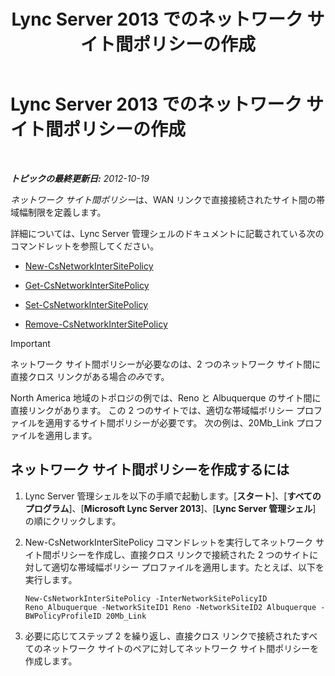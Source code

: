 ﻿---
title: Lync Server 2013 でのネットワーク サイト間ポリシーの作成
TOCTitle: Lync Server 2013 でのネットワーク サイト間ポリシーの作成
ms:assetid: b0714aae-55dc-4587-b718-34a03f596b22
ms:mtpsurl: https://technet.microsoft.com/ja-jp/library/Gg412844(v=OCS.15)
ms:contentKeyID: 48273291
ms.date: 05/19/2016
mtps_version: v=OCS.15
ms.translationtype: HT
---

# Lync Server 2013 でのネットワーク サイト間ポリシーの作成

 

_**トピックの最終更新日:** 2012-10-19_

*ネットワーク サイト間ポリシー*は、WAN リンクで直接接続されたサイト間の帯域幅制限を定義します。

詳細については、Lync Server 管理シェルのドキュメントに記載されている次のコマンドレットを参照してください。

  - [New-CsNetworkInterSitePolicy](new-csnetworkintersitepolicy.md)

  - [Get-CsNetworkInterSitePolicy](get-csnetworkintersitepolicy.md)

  - [Set-CsNetworkInterSitePolicy](set-csnetworkintersitepolicy.md)

  - [Remove-CsNetworkInterSitePolicy](remove-csnetworkintersitepolicy.md)


> [!IMPORTANT]
> ネットワーク サイト間ポリシーが必要なのは、2 つのネットワーク サイト間に直接クロス リンクがある場合<EM>のみ</EM>です。



North America 地域のトポロジの例では、Reno と Albuquerque のサイト間に直接リンクがあります。 この 2 つのサイトでは、適切な帯域幅ポリシー プロファイルを適用するサイト間ポリシーが必要です。 次の例は、20Mb\_Link プロファイルを適用します。

## ネットワーク サイト間ポリシーを作成するには

1.  Lync Server 管理シェルを以下の手順で起動します。\[**スタート**\]、\[**すべてのプログラム**\]、\[**Microsoft Lync Server 2013**\]、\[**Lync Server 管理シェル**\] の順にクリックします。

2.  New-CsNetworkInterSitePolicy コマンドレットを実行してネットワーク サイト間ポリシーを作成し、直接クロス リンクで接続された 2 つのサイトに対して適切な帯域幅ポリシー プロファイルを適用します。たとえば、以下を実行します。
    
        New-CsNetworkInterSitePolicy -InterNetworkSitePolicyID Reno_Albuquerque -NetworkSiteID1 Reno -NetworkSiteID2 Albuquerque -BWPolicyProfileID 20Mb_Link

3.  必要に応じてステップ 2 を繰り返し、直接クロス リンクで接続されたすべてのネットワーク サイトのペアに対してネットワーク サイト間ポリシーを作成します。

